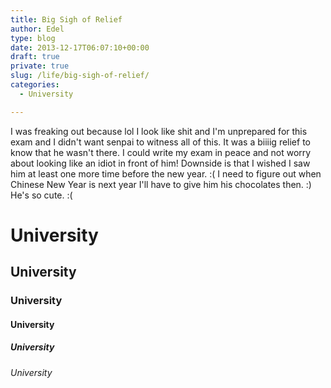 ```yaml
---
title: Big Sigh of Relief
author: Edel
type: blog
date: 2013-12-17T06:07:10+00:00
draft: true
private: true
slug: /life/big-sigh-of-relief/
categories:
  - University

---
```

I was freaking out because lol I look like shit and I'm unprepared for this exam and I didn't want senpai to witness all of this. It was a biiiig relief to know that he wasn't there. I could write my exam in peace and not worry about looking like an idiot in front of him! Downside is that I wished I saw him at least one more time before the new year. :( I need to figure out when Chinese New Year is next year I'll have to give him his chocolates then. :) He's so cute. :(

# University

## University

### University

#### University

##### University

###### University


